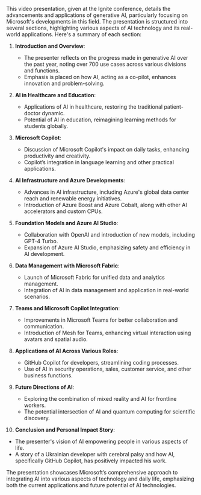 This video presentation, given at the Ignite conference, details the advancements and applications of generative AI, particularly focusing on Microsoft's developments in this field. The presentation is structured into several sections, highlighting various aspects of AI technology and its real-world applications. Here's a summary of each section:

1. **Introduction and Overview**: 
   - The presenter reflects on the progress made in generative AI over the past year, noting over 700 use cases across various divisions and functions.
   - Emphasis is placed on how AI, acting as a co-pilot, enhances innovation and problem-solving.

2. **AI in Healthcare and Education**: 
   - Applications of AI in healthcare, restoring the traditional patient-doctor dynamic.
   - Potential of AI in education, reimagining learning methods for students globally.

3. **Microsoft Copilot**: 
   - Discussion of Microsoft Copilot's impact on daily tasks, enhancing productivity and creativity.
   - Copilot’s integration in language learning and other practical applications.

4. **AI Infrastructure and Azure Developments**:
   - Advances in AI infrastructure, including Azure's global data center reach and renewable energy initiatives.
   - Introduction of Azure Boost and Azure Cobalt, along with other AI accelerators and custom CPUs.

5. **Foundation Models and Azure AI Studio**:
   - Collaboration with OpenAI and introduction of new models, including GPT-4 Turbo.
   - Expansion of Azure AI Studio, emphasizing safety and efficiency in AI development.

6. **Data Management with Microsoft Fabric**:
   - Launch of Microsoft Fabric for unified data and analytics management.
   - Integration of AI in data management and application in real-world scenarios.

7. **Teams and Microsoft Copilot Integration**:
   - Improvements in Microsoft Teams for better collaboration and communication.
   - Introduction of Mesh for Teams, enhancing virtual interaction using avatars and spatial audio.

8. **Applications of AI Across Various Roles**:
   - GitHub Copilot for developers, streamlining coding processes.
   - Use of AI in security operations, sales, customer service, and other business functions.

9. **Future Directions of AI**: 
   - Exploring the combination of mixed reality and AI for frontline workers.
   - The potential intersection of AI and quantum computing for scientific discovery.

10. **Conclusion and Personal Impact Story**:
   - The presenter's vision of AI empowering people in various aspects of life.
   - A story of a Ukrainian developer with cerebral palsy and how AI, specifically GitHub Copilot, has positively impacted his work.

The presentation showcases Microsoft’s comprehensive approach to integrating AI into various aspects of technology and daily life, emphasizing both the current applications and future potential of AI technologies.
